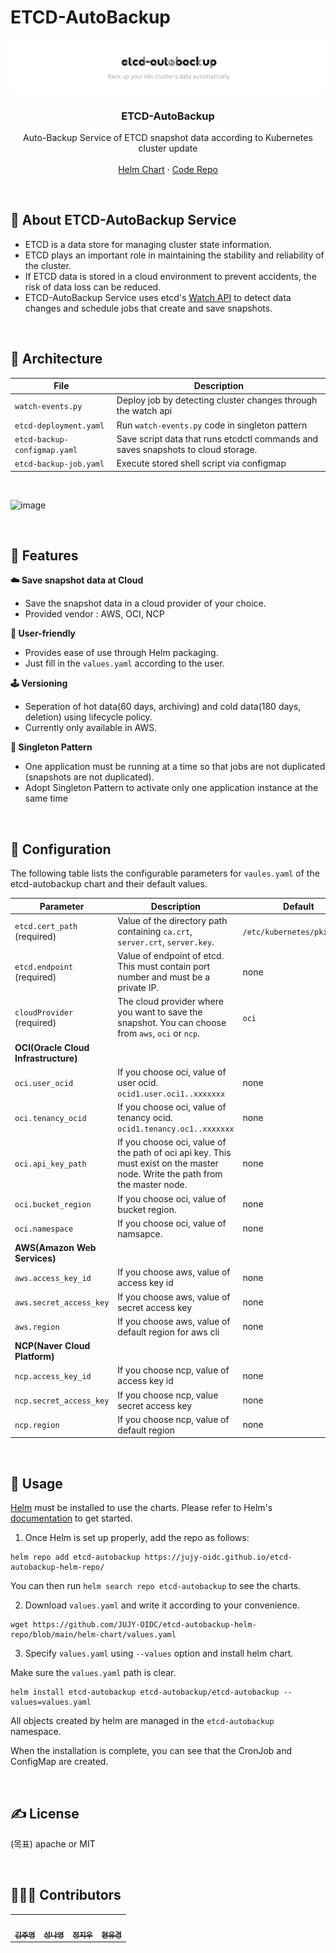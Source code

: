 # ETCD-AutoBackup

![image-20230806054900608](https://raw.githubusercontent.com/na3150/typora-img/main/uPic/image-20230806054900608.png)

<h3 align="center">ETCD-AutoBackup</h3>
<p align="center">Auto-Backup Service of ETCD snapshot data according to Kubernetes cluster update<br>
  <br>
 <a href="https://github.com/JUJY-OIDC/etcd-autobackup-helm-repo">Helm Chart</a>
    ·
    <a href="https://github.com/JUJY-OIDC/etcd-autobackup">Code Repo</a>
</p>
<br>

## 📢  About ETCD-AutoBackup Service
- ETCD is a data store for managing cluster state information.
- ETCD plays an important role in maintaining the stability and reliability of the cluster.
- If ETCD data is stored in a cloud environment to prevent accidents, the risk of data loss can be reduced.
- ETCD-AutoBackup Service uses etcd's [Watch API](https://etcd.io/docs/v3.2/learning/api/#watch-api) to detect data changes and schedule jobs that create and save snapshots.
<br>

## 🌟 Architecture

| File                          | Description                                                  |
| ------------------------------------ | ------------------------------------------------------------ | 
| `watch-events.py`        | Deploy job by detecting cluster changes through the watch api |
| `etcd-deployment.yaml`           | Run `watch-events.py` code in singleton pattern | 
| `etcd-backup-configmap.yaml`           | Save script data that runs etcdctl commands and saves snapshots to cloud storage. |
| `etcd-backup-job.yaml`           | Execute stored shell script via configmap |

<br>

![image](https://github.com/JUJY-OIDC/.github/assets/64996121/00583855-a508-49dc-b0fb-19af3d2a1a8d)



<br>

## 👀 Features

**☁️ Save snapshot data at Cloud**

- Save the snapshot data in a cloud provider of your choice.
- Provided vendor : AWS, OCI, NCP

**🧸 User-friendly**

- Provides ease of use through Helm packaging.
- Just fill in the `values.yaml` according to the user.

**🕹️ Versioning**

- Seperation of hot data(60 days, archiving) and cold data(180 days, deletion) using lifecycle policy. 
- Currently only available in AWS.

**🎈 Singleton Pattern**
- One application must be running at a time so that jobs are not duplicated (snapshots are not duplicated).
- Adopt Singleton Pattern to activate only one application instance at the same time

<br>

## 🫧 Configuration

The following table lists the configurable parameters for `vaules.yaml` of the etcd-autobackup chart and their default values.

| Parameter                            | Description                                                  | Default                      |
| ------------------------------------ | ------------------------------------------------------------ | ---------------------------- |
| `etcd.cert_path` (required)          | Value of the directory path containing `ca.crt`, `server.crt`, `server.key`. | `/etc/kubernetes/pki/etcd/ ` |
| `etcd.endpoint` (required)           | Value of endpoint of etcd. This must contain port number and must be a private IP. | none                         |
| `cloudProvider` (required)           | The cloud provider where you want to save the snapshot. You can choose from `aws`, `oci` or `ncp`. | `oci`                        |
| **OCI(Oracle Cloud Infrastructure)** |                                                              |                              |
| `oci.user_ocid`                      | If you choose oci, value of user ocid. `ocid1.user.oci1..xxxxxxx` | none                         |
| `oci.tenancy_ocid`                   | If you choose oci, value of tenancy ocid. `ocid1.tenancy.oc1..xxxxxxx` | none                         |
| `oci.api_key_path`                   | If you choose oci, value of the path of oci api key. This must exist on the master node. Write the path from the master node. | none                         |
| `oci.bucket_region`                  | If you choose oci, value of bucket region.                   | none                         |
| `oci.namespace`                      | If you choose oci, value of namsapce.                        | none                         |
| **AWS(Amazon Web Services)**         |                                                              |                              |
| `aws.access_key_id`                  | If you choose aws, value of access key id                    | none                         |
| `aws.secret_access_key`              | If you choose aws, value of secret access key                | none                         |
| `aws.region`                         | If you choose aws, value of default region for aws cli       | none                         |
| **NCP(Naver Cloud Platform)**        |                                                              |                              |
| `ncp.access_key_id`                  | If you choose ncp, value of access key id                    | none                         |
| `ncp.secret_access_key`              | If you choose ncp, value secret access key                   | none                         |
| `ncp.region`                         | If you choose ncp, value of default region                   | none                         |

<br>

## 🤖 Usage

[Helm](https://helm.sh/) must be installed to use the charts. Please refer to Helm's [documentation](https://helm.sh/docs/) to get started.

1. Once Helm is set up properly, add the repo as follows:

```shell
helm repo add etcd-autobackup https://jujy-oidc.github.io/etcd-autobackup-helm-repo/
```

You can then run `helm search repo etcd-autobackup` to see the charts.

2. Download `values.yaml` and write it according to your convenience.

```shell
wget https://github.com/JUJY-OIDC/etcd-autobackup-helm-repo/blob/main/helm-chart/values.yaml
```

3. Specify `values.yaml` using `--values` option and install helm chart.

Make sure the `values.yaml` path is clear.

```shell
helm install etcd-autobackup etcd-autobackup/etcd-autobackup --values=values.yaml
```

All objects created by helm are managed in the `etcd-autobackup` namespace.

When the installation is complete, you can see that the CronJob and ConfigMap are created.

<br>

## ✍️ License

(목표) apache or MIT

<br>

## 👩🏻‍💻 Contributors
<table>
  <tr>
    <td align="center"><a href="https://github.com/juyoung810"><img src="https://avatars.githubusercontent.com/u/57140735?v=4" width="100px;" alt=""/><br /><sub><b>김주영</b></sub></a></td>
    <td align="center"><a href="https://github.com/na3150"><img src="https://avatars.githubusercontent.com/u/64996121?v=4" width="100px;" alt=""/><br /><sub><b>성나영</b></sub></a></td>
    <td align="center"><a href="https://github.com/ziwooda"><img src="https://avatars.githubusercontent.com/u/70079416?v=4" width="100px;" alt=""/><br /><sub><b>정지우</b></sub></a></td>
    <td align="center"><a href="https://github.com/yugyeongh"><img src="https://avatars.githubusercontent.com/u/72396865?v=4" width="100px;" alt=""/><br /><sub><b>현유경</b></sub></a></td>
   
  </tr>
  </table>









